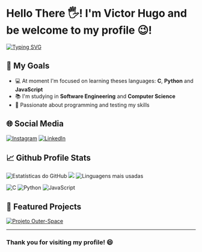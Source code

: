 # Hello There 🖐! I'm Victor Hugo and be welcome to my profile 😉!
<p align="left">
  <a href="https://readme-typing-svg.herokuapp.com/?color=0353B1&lines=Software+Engineer+/+Computer+Scientist;Challenges+are+part+of+my+daily+life;Always+willing+to+learn)]"></a> 
</p>

[![Typing SVG](https://readme-typing-svg.herokuapp.com/?color=0353B1&lines=Software+Engineer+/+Computer+Scientist;Challenges+are+part+of+my+daily+life;Always+willing+to+learn)](https://git.io/typing-svg)

## 📖 My Goals
- 💻 At moment I'm focused on learning theses languages: **C**, **Python** and **JavaScript**
- 📚 I'm studying in **Software Engineering** and **Computer Science**
- 🎲 Passionate about programming and testing my skills

## 🌐 Social Media
[![Instagram](https://img.shields.io/badge/Instagram-%23E4405F.svg?logo=Instagram&logoColor=white)](https://instagram.com/vhugo_lito) [![LinkedIn](https://img.shields.io/badge/LinkedIn-%230077B5.svg?logo=linkedin&logoColor=white)](https://linkedin.com/in/victor-lito-a917591ab/) 

## 📈 Github Profile Stats
![Estatísticas do GitHub](https://github-readme-stats.vercel.app/api?username=VictorHSLito&theme=swift&hide_border=false&include_all_commits=false&show_icons=true&count_private=false)
![](https://github-readme-streak-stats.herokuapp.com/?user=VictorHSLito&theme=swift&hide_border=false)
![Linguagens mais usadas](https://github-readme-stats.vercel.app/api/top-langs?username=VictorHSLito&layout=compact&langs_count=8&theme=swift)

![C](https://img.shields.io/badge/c-%2300599C.svg?style=for-the-badge&logo=c&logoColor=white) ![Python](https://img.shields.io/badge/python-3670A0?style=for-the-badge&logo=python&logoColor=ffdd54) ![JavaScript](https://img.shields.io/badge/javascript-%23323330.svg?style=for-the-badge&logo=javascript&logoColor=%23F7DF1E)

## 🌟 Featured Projects
[![Projeto Outer-Space](https://github-readme-stats.vercel.app/api/pin/?username=VictorHSLito&repo=Outer-Space&theme=radical)](https://github.com/VictorHSLito/Outer-Space)

---

### Thank you for visiting my profile! 😄
